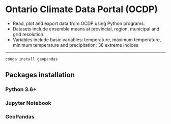 # Ontario Climate Data Portal (OCDP)
>
* Read, plot and export data from OCDP using Python programs. 
* Datasets include ensemble means at provincial, region, municipal and grid resolution.
* Variables include basic variables: temperature, maximum temperature, minimum temperature and precipitation; 38 extreme indices
---
```bash
conda install geopandas
```
## Packages installation
### Python 3.6+
### Jupyter Notebook
### GeoPandas
